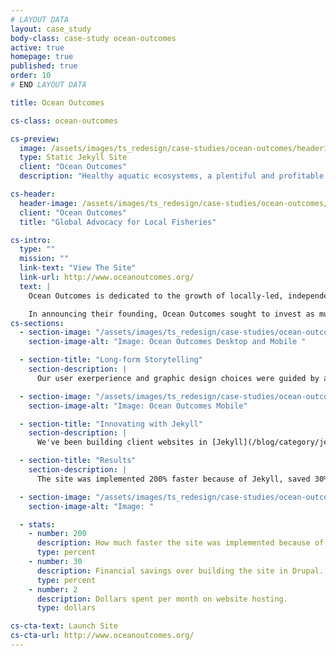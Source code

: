 ```yaml
---
# LAYOUT DATA
layout: case_study
body-class: case-study ocean-outcomes
active: true
homepage: true
published: true
order: 10
# END LAYOUT DATA

title: Ocean Outcomes

cs-class: ocean-outcomes

cs-preview:
  image: /assets/images/ts_redesign/case-studies/ocean-outcomes/header1.jpg
  type: Static Jekyll Site
  client: "Ocean Outcomes"
  description: "Healthy aquatic ecosystems, a plentiful and profitable wild seafood supply, and thriving fishing communities."

cs-header:
  header-image: /assets/images/ts_redesign/case-studies/ocean-outcomes/header1.jpg
  client: "Ocean Outcomes"
  title: "Global Advocacy for Local Fisheries"

cs-intro:
  type: ""
  mission: ""
  link-text: "View The Site"
  link-url: http://www.oceanoutcomes.org/
  text: |
    Ocean Outcomes is dedicated to the growth of locally-led, independently-supported conservation projects that improve ocean fisheries. The organization grew out of the work of the [Wild Salmon Center's State of the Salmon program](http://thinkshout.com/work/fip-tracker/).

    In announcing their founding, Ocean Outcomes sought to invest as much of its digital communications budget as possible into design, user experience, and content strategy. They were hesitant to invest in a _heavy_ CMS. However, they did have a need for a multilingual content management solution.    
cs-sections:
  - section-image: "/assets/images/ts_redesign/case-studies/ocean-outcomes/oceanoutcomes-desktopmobile.jpg"
    section-image-alt: "Image: Ocean Outcomes Desktop and Mobile "

  - section-title: "Long-form Storytelling"
    section-description: |
      Our user exerperience and graphic design choices were guided by a strong interest in telling the compelling and highly-visual stories of fisheries conservation around the globe. Consequently, we chose to implement a ["flat design"](http://en.wikipedia.org/wiki/Flat_design) that allows imagery and content to stand for itself in a most digestible manner.

  - section-image: "/assets/images/ts_redesign/case-studies/ocean-outcomes/oo-mobile.jpg"
    section-image-alt: "Image: Ocean Outcomes Mobile"

  - section-title: "Innovating with Jekyll"
    section-description: |
      We've been building client websites in [Jekyll](/blog/category/jekyll/) for quite a while now with great results. For this project, we introduced new deployment workflows built on top of [Travis CI](https://travis-ci.com/). We also successfully implemented translation management with Jekyll for the first time.

  - section-title: "Results"
    section-description: |
      The site was implemented 200% faster because of Jekyll, saved 30% over building the site in Drupal, and spends only $2 per month on hosting.

  - section-image: "/assets/images/ts_redesign/case-studies/ocean-outcomes/desktop-fish.jpg"
    section-image-alt: "Image: "

  - stats:
    - number: 200
      description: How much faster the site was implemented because of Jekyll.
      type: percent
    - number: 30
      description: Financial savings over building the site in Drupal.
      type: percent
    - number: 2
      description: Dollars spent per month on website hosting.
      type: dollars

cs-cta-text: Launch Site
cs-cta-url: http://www.oceanoutcomes.org/
---
```

